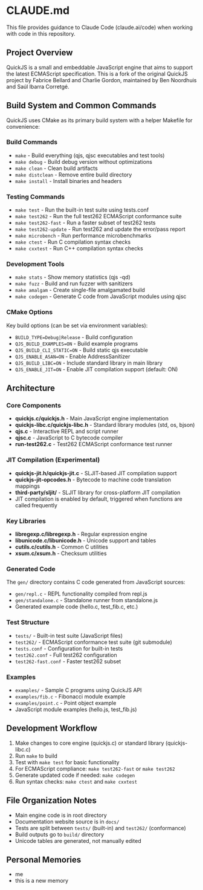 # CLAUDE.md

This file provides guidance to Claude Code (claude.ai/code) when working with code in this repository.

## Project Overview

QuickJS is a small and embeddable JavaScript engine that aims to support the latest ECMAScript specification. This is a fork of the original QuickJS project by Fabrice Bellard and Charlie Gordon, maintained by Ben Noordhuis and Saúl Ibarra Corretgé.

## Build System and Common Commands

QuickJS uses CMake as its primary build system with a helper Makefile for convenience:

### Build Commands
- `make` - Build everything (qjs, qjsc executables and test tools)
- `make debug` - Build debug version without optimizations  
- `make clean` - Clean build artifacts
- `make distclean` - Remove entire build directory
- `make install` - Install binaries and headers

### Testing Commands
- `make test` - Run the built-in test suite using tests.conf
- `make test262` - Run the full test262 ECMAScript conformance suite
- `make test262-fast` - Run a faster subset of test262 tests
- `make test262-update` - Run test262 and update the error/pass report
- `make microbench` - Run performance microbenchmarks
- `make ctest` - Run C compilation syntax checks
- `make cxxtest` - Run C++ compilation syntax checks

### Development Tools
- `make stats` - Show memory statistics (qjs -qd)
- `make fuzz` - Build and run fuzzer with sanitizers
- `make amalgam` - Create single-file amalgamated build
- `make codegen` - Generate C code from JavaScript modules using qjsc

### CMake Options
Key build options (can be set via environment variables):
- `BUILD_TYPE=Debug|Release` - Build configuration
- `QJS_BUILD_EXAMPLES=ON` - Build example programs
- `QJS_BUILD_CLI_STATIC=ON` - Build static qjs executable
- `QJS_ENABLE_ASAN=ON` - Enable AddressSanitizer
- `QJS_BUILD_LIBC=ON` - Include standard library in main library
- `QJS_ENABLE_JIT=ON` - Enable JIT compilation support (default: ON)

## Architecture

### Core Components
- **quickjs.c/quickjs.h** - Main JavaScript engine implementation
- **quickjs-libc.c/quickjs-libc.h** - Standard library modules (std, os, bjson)
- **qjs.c** - Interactive REPL and script runner
- **qjsc.c** - JavaScript to C bytecode compiler
- **run-test262.c** - Test262 ECMAScript conformance test runner

### JIT Compilation (Experimental)
- **quickjs-jit.h/quickjs-jit.c** - SLJIT-based JIT compilation support
- **quickjs-jit-opcodes.h** - Bytecode to machine code translation mappings
- **third-party/sljit/** - SLJIT library for cross-platform JIT compilation
- JIT compilation is enabled by default, triggered when functions are called frequently

### Key Libraries
- **libregexp.c/libregexp.h** - Regular expression engine
- **libunicode.c/libunicode.h** - Unicode support and tables
- **cutils.c/cutils.h** - Common C utilities
- **xsum.c/xsum.h** - Checksum utilities

### Generated Code
The `gen/` directory contains C code generated from JavaScript sources:
- `gen/repl.c` - REPL functionality compiled from repl.js
- `gen/standalone.c` - Standalone runner from standalone.js
- Generated example code (hello.c, test_fib.c, etc.)

### Test Structure
- `tests/` - Built-in test suite (JavaScript files)
- `test262/` - ECMAScript conformance test suite (git submodule)
- `tests.conf` - Configuration for built-in tests  
- `test262.conf` - Full test262 configuration
- `test262-fast.conf` - Faster test262 subset

### Examples
- `examples/` - Sample C programs using QuickJS API
- `examples/fib.c` - Fibonacci module example
- `examples/point.c` - Point object example  
- JavaScript module examples (hello.js, test_fib.js)

## Development Workflow

1. Make changes to core engine (quickjs.c) or standard library (quickjs-libc.c)
2. Run `make` to build
3. Test with `make test` for basic functionality
4. For ECMAScript compliance: `make test262-fast` or `make test262`
5. Generate updated code if needed: `make codegen`
6. Run syntax checks: `make ctest` and `make cxxtest`

## File Organization Notes

- Main engine code is in root directory
- Documentation website source is in `docs/`
- Tests are split between `tests/` (built-in) and `test262/` (conformance)
- Build outputs go to `build/` directory
- Unicode tables are generated, not manually edited

## Personal Memories

- me
- this is a new memory